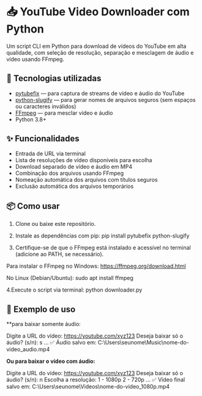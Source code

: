 # 📥 YouTube Video Downloader com Python

Um script CLI em Python para download de vídeos do YouTube em alta qualidade, com seleção de resolução, separação e mesclagem de áudio e vídeo usando FFmpeg.

## 🧰 Tecnologias utilizadas
- [pytubefix](https://github.com/rohit-px/pytubefix) — para captura de streams de vídeo e áudio do YouTube
- [python-slugify](https://github.com/un33k/python-slugify) — para gerar nomes de arquivos seguros (sem espaços ou caracteres inválidos)  
- [FFmpeg](https://ffmpeg.org/) — para mesclar vídeo e áudio
- Python 3.8+

## ✨ Funcionalidades
- Entrada de URL via terminal
- Lista de resoluções de vídeo disponíveis para escolha
- Download separado de vídeo e áudio em MP4
- Combinação dos arquivos usando FFmpeg
- Nomeação automática dos arquivos com títulos seguros
- Exclusão automática dos arquivos temporários

## 📦 Como usar

1. Clone ou baixe este repositório.

2. Instale as dependências com pip: pip install pytubefix python-slugify

3. Certifique-se de que o FFmpeg está instalado e acessível no terminal (adicione ao PATH, se necessário).

Para instalar o FFmpeg no Windows: https://ffmpeg.org/download.html

No Linux (Debian/Ubuntu): sudo apt install ffmpeg

4.Execute o script via terminal: python downloader.py

## 📸 Exemplo de uso
**para baixar somente áudio:

Digite a URL do vídeo: https://youtube.com/xyz123
Deseja baixar só o áudio? (s/n): s
...
✅ Áudio salvo em: C:\Users\seunome\Music\nome-do-video_audio.mp4

**Ou para baixar o vídeo com áudio:**

Digite a URL do vídeo: https://youtube.com/xyz123
Deseja baixar só o áudio? (s/n): n
Escolha a resolução:
1 - 1080p
2 - 720p
...
✅ Vídeo final salvo em: C:\Users\seunome\Videos\nome-do-video_1080p.mp4
